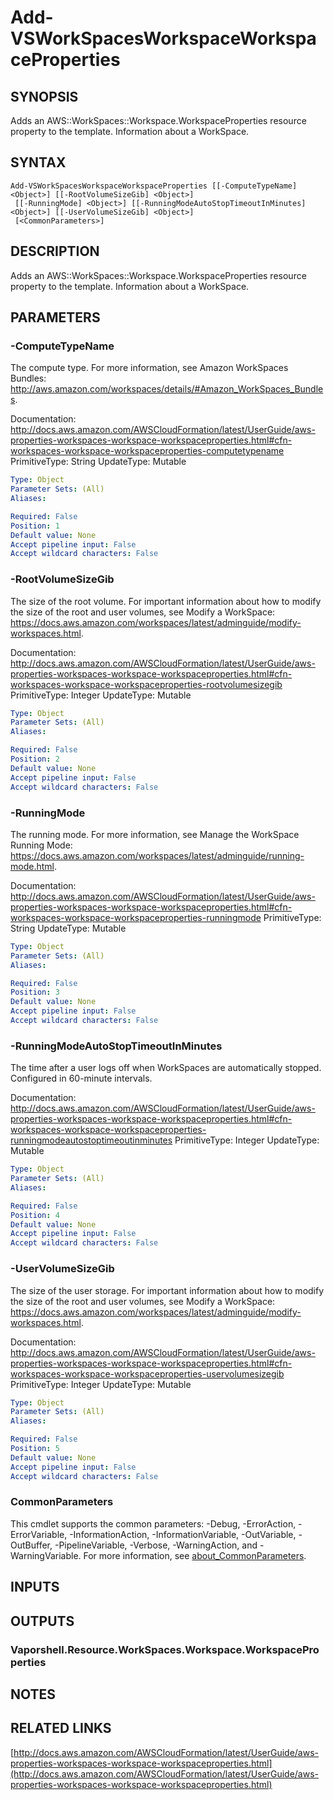 # Add-VSWorkSpacesWorkspaceWorkspaceProperties

## SYNOPSIS
Adds an AWS::WorkSpaces::Workspace.WorkspaceProperties resource property to the template.
Information about a WorkSpace.

## SYNTAX

```
Add-VSWorkSpacesWorkspaceWorkspaceProperties [[-ComputeTypeName] <Object>] [[-RootVolumeSizeGib] <Object>]
 [[-RunningMode] <Object>] [[-RunningModeAutoStopTimeoutInMinutes] <Object>] [[-UserVolumeSizeGib] <Object>]
 [<CommonParameters>]
```

## DESCRIPTION
Adds an AWS::WorkSpaces::Workspace.WorkspaceProperties resource property to the template.
Information about a WorkSpace.

## PARAMETERS

### -ComputeTypeName
The compute type.
For more information, see Amazon WorkSpaces Bundles: http://aws.amazon.com/workspaces/details/#Amazon_WorkSpaces_Bundles.

Documentation: http://docs.aws.amazon.com/AWSCloudFormation/latest/UserGuide/aws-properties-workspaces-workspace-workspaceproperties.html#cfn-workspaces-workspace-workspaceproperties-computetypename
PrimitiveType: String
UpdateType: Mutable

```yaml
Type: Object
Parameter Sets: (All)
Aliases:

Required: False
Position: 1
Default value: None
Accept pipeline input: False
Accept wildcard characters: False
```

### -RootVolumeSizeGib
The size of the root volume.
For important information about how to modify the size of the root and user volumes, see Modify a WorkSpace: https://docs.aws.amazon.com/workspaces/latest/adminguide/modify-workspaces.html.

Documentation: http://docs.aws.amazon.com/AWSCloudFormation/latest/UserGuide/aws-properties-workspaces-workspace-workspaceproperties.html#cfn-workspaces-workspace-workspaceproperties-rootvolumesizegib
PrimitiveType: Integer
UpdateType: Mutable

```yaml
Type: Object
Parameter Sets: (All)
Aliases:

Required: False
Position: 2
Default value: None
Accept pipeline input: False
Accept wildcard characters: False
```

### -RunningMode
The running mode.
For more information, see Manage the WorkSpace Running Mode: https://docs.aws.amazon.com/workspaces/latest/adminguide/running-mode.html.

Documentation: http://docs.aws.amazon.com/AWSCloudFormation/latest/UserGuide/aws-properties-workspaces-workspace-workspaceproperties.html#cfn-workspaces-workspace-workspaceproperties-runningmode
PrimitiveType: String
UpdateType: Mutable

```yaml
Type: Object
Parameter Sets: (All)
Aliases:

Required: False
Position: 3
Default value: None
Accept pipeline input: False
Accept wildcard characters: False
```

### -RunningModeAutoStopTimeoutInMinutes
The time after a user logs off when WorkSpaces are automatically stopped.
Configured in 60-minute intervals.

Documentation: http://docs.aws.amazon.com/AWSCloudFormation/latest/UserGuide/aws-properties-workspaces-workspace-workspaceproperties.html#cfn-workspaces-workspace-workspaceproperties-runningmodeautostoptimeoutinminutes
PrimitiveType: Integer
UpdateType: Mutable

```yaml
Type: Object
Parameter Sets: (All)
Aliases:

Required: False
Position: 4
Default value: None
Accept pipeline input: False
Accept wildcard characters: False
```

### -UserVolumeSizeGib
The size of the user storage.
For important information about how to modify the size of the root and user volumes, see Modify a WorkSpace: https://docs.aws.amazon.com/workspaces/latest/adminguide/modify-workspaces.html.

Documentation: http://docs.aws.amazon.com/AWSCloudFormation/latest/UserGuide/aws-properties-workspaces-workspace-workspaceproperties.html#cfn-workspaces-workspace-workspaceproperties-uservolumesizegib
PrimitiveType: Integer
UpdateType: Mutable

```yaml
Type: Object
Parameter Sets: (All)
Aliases:

Required: False
Position: 5
Default value: None
Accept pipeline input: False
Accept wildcard characters: False
```

### CommonParameters
This cmdlet supports the common parameters: -Debug, -ErrorAction, -ErrorVariable, -InformationAction, -InformationVariable, -OutVariable, -OutBuffer, -PipelineVariable, -Verbose, -WarningAction, and -WarningVariable. For more information, see [about_CommonParameters](http://go.microsoft.com/fwlink/?LinkID=113216).

## INPUTS

## OUTPUTS

### Vaporshell.Resource.WorkSpaces.Workspace.WorkspaceProperties
## NOTES

## RELATED LINKS

[http://docs.aws.amazon.com/AWSCloudFormation/latest/UserGuide/aws-properties-workspaces-workspace-workspaceproperties.html](http://docs.aws.amazon.com/AWSCloudFormation/latest/UserGuide/aws-properties-workspaces-workspace-workspaceproperties.html)


